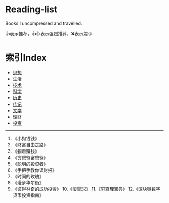 # Reading-list
Books I uncompressed and travelled.

👍表示推荐，👍👍表示强烈推荐，❌表示差评

# 索引Index

* [思想](#思想)
* [生活](#生活)
* [技术](#技术)
* [科学](#科学)
* [历史](#历史)
* [传记](#传记)
* [文学](#文学)
* [理财](#理财)
* [投资](#投资)

----------------------------------------------------------------------------------------------------------------------------

1. 《小狗钱钱》
2. 《财富自由之路》
3. 《躺着赚钱》
4. 《穷爸爸富爸爸》
5. 《聪明的投资者》
6. 《手把手教你读财报》
7. 《时间的玫瑰》
8. 《漫步华尔街》
9. 《彼得林奇的成功投资》
10.《滚雪球》
11.《穷查理宝典》
12.《区块链数字货币投资指南》
